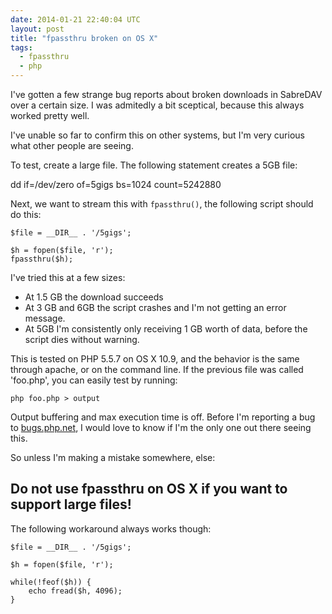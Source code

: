 ```yaml
---
date: 2014-01-21 22:40:04 UTC
layout: post
title: "fpassthru broken on OS X"
tags:
  - fpassthru
  - php
---
```


I've gotten a few strange bug reports about broken downloads in SabreDAV over
a certain size. I was admitedly a bit sceptical, because this always worked
pretty well.

I've unable so far to confirm this on other systems, but I'm very curious what
other people are seeing.

To test, create a large file. The following statement creates a 5GB file:

dd if=/dev/zero of=5gigs bs=1024 count=5242880

Next, we want to stream this with `fpassthru()`, the following script should
do this:

    $file = __DIR__ . '/5gigs';

    $h = fopen($file, 'r');
    fpassthru($h);

I've tried this at a few sizes:

* At 1.5 GB the download succeeds
* At 3 GB and 6GB the script crashes and I'm not getting an error message.
* At 5GB I'm consistently only receiving 1 GB worth of data, before the script
  dies without warning.

This is tested on PHP 5.5.7 on OS X 10.9, and the behavior is the same through
apache, or on the command line. If the previous file was called 'foo.php', you
can easily test by running:

    php foo.php > output

Output buffering and max execution time is off. Before I'm reporting a bug to
[bugs.php.net](http://bugs.php.net), I would love to know if I'm the only one
out there seeing this.

So unless I'm making a mistake somewhere, else:

Do not use fpassthru on OS X if you want to support large files!
----------------------------------------------------------------

The following workaround always works though:

    $file = __DIR__ . '/5gigs';

    $h = fopen($file, 'r');

    while(!feof($h)) {
        echo fread($h, 4096);
    }


